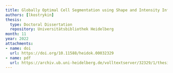```yaml
---
title: Globally Optimal Cell Segmentation using Shape and Intensity Information
authors: [lkostrykin]
thesis:
  type: Doctoral Dissertation
  repository: Universitätsbibliothek Heidelberg
month: 11
year: 2022
attachments:
- name: doi
  url: https://doi.org/10.11588/heidok.00032329
- name: pdf
  url: https://archiv.ub.uni-heidelberg.de/volltextserver/32329/1/thesis-pdfa.pdf
---
```

